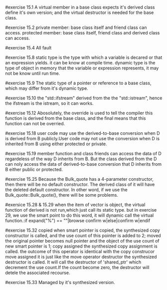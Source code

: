 #exercise 15.1
A virtual member in a base class expects it's derived class define it's own version;
and the virtual destructor is needed for the base class.

#exercise 15.2
private member: base class itself and friend class can access.
protected member: base class itself, friend class and derived class can access.

#exercise 15.4 
All fault

#exercise 15.8
static type is the type with which a variable is decared or that an expression yields. it can be know at compile time.
dynamic type is the type of object in memory that the variable or expression represents, it may not be know until run time.

#exercise 15.9
The static type of a pointer or reference to a base class, which may differ from it's dynamic type.

#exercise 15.10
the "std::ifstream" derived from the the "std::istream", hence the ifstream is the istream, so it can works.

#exercise 15.12 
Abosolutely, the override is used to tell the compiler this function is derived from the base class, and the final means that
this function can not be overried.

#exercise 15.18
user code may use the derived-to-base conversion when D is derived from B publicly.User code may not use the conversion when
D is inherited from B using either protected or private.

#exercise 15.19
member function and class friends can access the data of D regardeless of the way D inherits from B.
But the class derived from the D can noly access the data of derived-to-base conversion that D inherits from B either public or protected.

#exercise 15.25
Because the Bulk_quote has a 4-parameter constructor, then there will be no default constructor. The derived class of it will have the 
deleted default constructor. In other word, if we use the Bulk_quote::Bulk_quote(), there will be some problems.

#exersice 15.28 & 15.29
when the item of vector is object, the virtual function of derived is not run,which just call its static type.
but in exercise 29, we use the smart point to do this word, it will dynamic call the virtual function.:if expand("%") == ""|browse confirm w|else|confirm w|endif

#exercise 15.32
copied
when smart pointer is copied, the synthesized copy constructor is called, and the use count of this pointer is added to 2;
moved
the original pointer becomes null pointer and the object of the use count of new smart pointer is 1;
copy assigned
the synthesized copy assignment is called. the outcome of this operator is identical with the copy construcor
move assigned
it is just like the move operator
destructor
the synthesized destructor is called. It will call the destructor of 'shared_ptr' which decrement the use count.If the count become zero, the destructor 
will detele the associated recourse.

#exercise 15.33
Managed by it's synthesized version.
